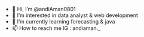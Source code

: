 - 👋 Hi, I’m @andiAman0801
- 👀 I’m interested in data analyst & web development
- 🌱 I’m currently learning forecasting & java
- 📫 How to reach me IG : andiaman._

<!---
andiAman0801/andiAman0801 is a ✨ special ✨ repository because its `README.md` (this file) appears on your GitHub profile.
You can click the Preview link to take a look at your changes.
--->
